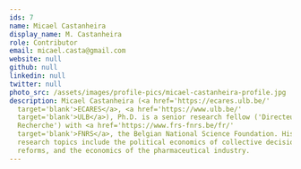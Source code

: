 ```yaml
---
ids: 7
name: Micael Castanheira
display_name: M. Castanheira
role: Contributor
email: micael.casta@gmail.com
website: null
github: null
linkedin: null
twitter: null
photo_src: /assets/images/profile-pics/micael-castanheira-profile.jpg
description: Micael Castanheira (<a href='https://ecares.ulb.be/'
  target='blank'>ECARES</a>, <a href='https://www.ulb.be/'
  target='blank'>ULB</a>), Ph.D. is a senior research fellow ('Directeur de
  Recherche') with <a href='https://www.frs-fnrs.be/fr/'
  target='blank'>FNRS</a>, the Belgian National Science Foundation. His main
  research topics include the political economics of collective decisions,
  reforms, and the economics of the pharmaceutical industry.
---
```

